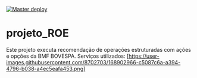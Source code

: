 [![Master deploy](https://github.com/flaboss/projeto_ROE/actions/workflows/deploy.yaml/badge.svg?branch=main)](https://github.com/flaboss/projeto_ROE/actions/workflows/deploy.yaml)

# projeto_ROE
Este projeto executa recomendação de operações estruturadas com ações e opções da BMF BOVESPA.
Serviços utilizados:
[https://user-images.githubusercontent.com/8702703/168902966-c5087c6a-a394-4796-b038-a4ec5eafa453.png]
